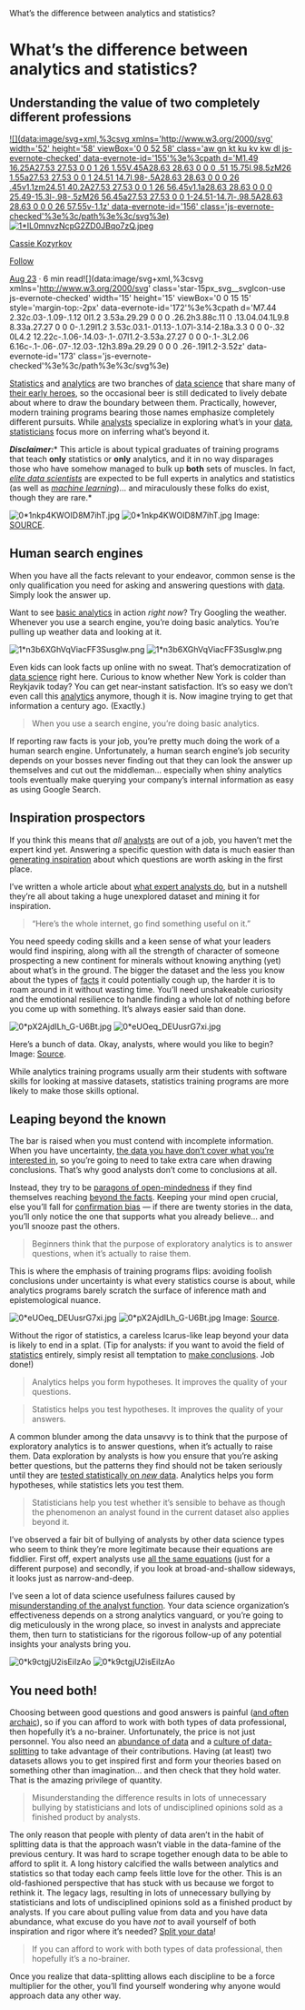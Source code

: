 What’s the difference between analytics and statistics?

# What’s the difference between analytics and statistics?

## Understanding the value of two completely different professions

[![](data:image/svg+xml,%3csvg xmlns='http://www.w3.org/2000/svg' width='52' height='58' viewBox='0 0 52 58' class='aw gn kt ku kv kw dl js-evernote-checked' data-evernote-id='155'%3e%3cpath d='M1.49 16.25A27.53 27.53 0 0 1 26 1.55V.45A28.63 28.63 0 0 0 .51 15.75l.98.5zM26 1.55a27.53 27.53 0 0 1 24.51 14.7l.98-.5A28.63 28.63 0 0 0 26 .45v1.1zm24.51 40.2A27.53 27.53 0 0 1 26 56.45v1.1a28.63 28.63 0 0 0 25.49-15.3l-.98-.5zM26 56.45a27.53 27.53 0 0 1-24.51-14.7l-.98.5A28.63 28.63 0 0 0 26 57.55v-1.1z' data-evernote-id='156' class='js-evernote-checked'%3e%3c/path%3e%3c/svg%3e)![1*IL0mnvzNcpG2ZD0JBqo7zQ.jpeg](../_resources/bdd198bb8510e1e6545d3079c7910a2b.jpg)](https://towardsdatascience.com/@kozyrkov?source=post_page-----cd35d457e17----------------------)

[Cassie Kozyrkov](https://towardsdatascience.com/@kozyrkov?source=post_page-----cd35d457e17----------------------)

[Follow](https://medium.com/m/signin?operation=register&redirect=https%3A%2F%2Ftowardsdatascience.com%2Fwhats-the-difference-between-analytics-and-statistics-cd35d457e17&source=post_page-2fccb851bb5e----cd35d457e17----------------------)

[Aug 23](https://towardsdatascience.com/whats-the-difference-between-analytics-and-statistics-cd35d457e17?source=post_page-----cd35d457e17----------------------) · 6 min read![](data:image/svg+xml,%3csvg xmlns='http://www.w3.org/2000/svg' class='star-15px_svg__svgIcon-use js-evernote-checked' width='15' height='15' viewBox='0 0 15 15' style='margin-top:-2px' data-evernote-id='172'%3e%3cpath d='M7.44 2.32c.03-.1.09-.1.12 0l1.2 3.53a.29.29 0 0 0 .26.2h3.88c.11 0 .13.04.04.1L9.8 8.33a.27.27 0 0 0-.1.29l1.2 3.53c.03.1-.01.13-.1.07l-3.14-2.18a.3.3 0 0 0-.32 0L4.2 12.22c-.1.06-.14.03-.1-.07l1.2-3.53a.27.27 0 0 0-.1-.3L2.06 6.16c-.1-.06-.07-.12.03-.12h3.89a.29.29 0 0 0 .26-.19l1.2-3.52z' data-evernote-id='173' class='js-evernote-checked'%3e%3c/path%3e%3c/svg%3e)

[Statistics](http://bit.ly/quaesita_statistics) and [analytics](http://bit.ly/quaesita_analysts) are two branches of [data science](http://bit.ly/quaesita_datasci) that share many of [their early heroes](http://bit.ly/quaesita_history), so the occasional beer is still dedicated to lively debate about where to draw the boundary between them. Practically, however, modern training programs bearing those names emphasize completely different pursuits. While [analysts](http://bit.ly/quaesita_analysts) specialize in exploring what’s in your [data](http://bit.ly/quaesita_hist), [statisticians](http://bit.ly/quaesita_fisher) focus more on inferring what’s beyond it.

***Disclaimer:**** This article is about typical graduates of training programs that teach ****only**** statistics or ****only**** analytics, and it in no way disparages those who have somehow managed to bulk up ****both**** sets of muscles. In fact, *[*elite data scientists*](http://bit.ly/quaesita_bubble)* are expected to be full experts in analytics and statistics (as well as *[*machine learning*](http://bit.ly/quaesita_roles)*)… and miraculously these folks do exist, though they are rare.*

![0*1nkp4KWOID8M7ihT.jpg](../_resources/ef4e6f55c26c63f1493a76b11dcf9377.jpg)
![0*1nkp4KWOID8M7ihT.jpg](../_resources/449103429e65ff07d812a2f9b21fdb1b.jpg)
Image: [SOURCE](https://www.nec.edu/importance-leadership-data-analytics/).

## Human search engines

When you have all the facts relevant to your endeavor, common sense is the only qualification you need for asking and answering questions with [data](http://bit.ly/quaesita_hist). Simply look the answer up.

Want to see [basic analytics](http://bit.ly/quaesita_roles) in action *right now*? Try Googling the weather. Whenever you use a search engine, you’re doing basic analytics. You’re pulling up weather data and looking at it.

![1*n3b6XGhVqViacFF3Susglw.png](../_resources/cf6b8dba29b44aaa50c79f66449f9fd6.png)
![1*n3b6XGhVqViacFF3Susglw.png](../_resources/bfc30630abc8d0627201a8052e11c4e3.png)

Even kids can look facts up online with no sweat. That’s democratization of [data science](http://bit.ly/quaesita_datasci) right here. Curious to know whether New York is colder than Reykjavik today? You can get near-instant satisfaction. It’s so easy we don’t even call this [analytics](http://bit.ly/quaesita_analysts) anymore, though it is. Now imagine trying to get that information a century ago. (Exactly.)

> When you use a search engine, you’re doing basic analytics.

If reporting raw facts is your job, you’re pretty much doing the work of a human search engine. Unfortunately, a human search engine’s job security depends on your bosses never finding out that they can look the answer up themselves and cut out the middleman… especially when shiny analytics tools eventually make querying your company’s internal information as easy as using Google Search.

## Inspiration prospectors

If you think this means that *all*  [analysts](http://bit.ly/quaesita_analysts) are out of a job, you haven’t met the expert kind yet. Answering a specific question with data is much easier than [generating inspiration](http://bit.ly/quaesita_inkblot) about which questions are worth asking in the first place.

I’ve written a whole article about [what expert analysts do](http://bit.ly/quaesita_analysts), but in a nutshell they’re all about taking a huge unexplored dataset and mining it for inspiration.

> “Here’s the whole internet, go find something useful on it.”

You need speedy coding skills and a keen sense of what your leaders would find inspiring, along with all the strength of character of someone prospecting a new continent for minerals without knowing anything (yet) about what’s in the ground. The bigger the dataset and the less you know about the types of [facts](http://bit.ly/quaesita_di) it could potentially cough up, the harder it is to roam around in it without wasting time. You’ll need unshakeable curiosity and the emotional resilience to handle finding a whole lot of nothing before you come up with something. It’s always easier said than done.

![0*pX2AjdILh_G-U6Bt.jpg](../_resources/044311b586f0b2a358a2311e6d3ed809.jpg)
![0*eUOeq_DEUusrG7xi.jpg](../_resources/1698021eba76d4e225143802e9dd951a.jpg)

Here’s a bunch of data. Okay, analysts, where would you like to begin? Image: [Source](http://mentalfloss.com/article/51788/62-worlds-most-beautiful-libraries).

While analytics training programs usually arm their students with software skills for looking at massive datasets, statistics training programs are more likely to make those skills optional.

## Leaping beyond the known

The bar is raised when you must contend with incomplete information. When you have uncertainty, [the data you have don’t cover what you’re interested in](http://bit.ly/quaesita_vocab), so you’re going to need to take extra care when drawing conclusions. That’s why good analysts don’t come to conclusions at all.

Instead, they try to be [paragons of open-mindedness](http://bit.ly/quaesita_inkblot) if they find themselves reaching [beyond the facts](http://bit.ly/quaesita_sydd). Keeping your mind open crucial, else you’ll fall for [confirmation bias](http://bit.ly/quaesita_default) — if there are twenty stories in the data, you’ll only notice the one that supports what you already believe… and you’ll snooze past the others.

> Beginners think that the purpose of exploratory analytics is to answer questions, when it’s actually to raise them.

This is where the emphasis of training programs flips: avoiding foolish conclusions under uncertainty is what every statistics course is about, while analytics programs barely scratch the surface of inference math and epistemological nuance.

![0*eUOeq_DEUusrG7xi.jpg](../_resources/8b5e7edbd065ab69c8b8de291989d2ad.jpg)
![0*pX2AjdILh_G-U6Bt.jpg](../_resources/a3ac72ef7cb590d05d23a27185b89901.jpg)
Image: [Source](https://www.talenttalks.net/realizing-potential-part1/).

Without the rigor of statistics, a careless Icarus-like leap beyond your data is likely to end in a splat. (Tip for analysts: if you want to avoid the field of [statistics](http://bit.ly/quaesita_statistics) entirely, simply resist all temptation to [make conclusions](http://bit.ly/quaesita_datasci). Job done!)

> Analytics helps you form hypotheses. It improves the quality of your questions.

> Statistics helps you test hypotheses. It improves the quality of your answers.

A common blunder among the data unsavvy is to think that the purpose of exploratory analytics is to answer questions, when it’s actually to raise them. Data exploration by analysts is how you ensure that you’re asking better questions, but the patterns they find should not be taken seriously until they are [tested statistically on *new* data](http://bit.ly/quaesita_sydd). Analytics helps you form hypotheses, while statistics lets you test them.

> Statisticians help you test whether it’s sensible to behave as though the phenomenon an analyst found in the current dataset also applies beyond it.

I’ve observed a fair bit of bullying of analysts by other data science types who seem to think they’re more legitimate because their equations are fiddlier. First off, expert analysts use [all the same equations](http://bit.ly/quaesita_bsides) (just for a different purpose) and secondly, if you look at broad-and-shallow sideways, it looks just as narrow-and-deep.

I’ve seen a lot of data science usefulness failures caused by [misunderstanding of the analyst function](http://bit.ly/quaesita_analysts). Your data science organization’s effectiveness depends on a strong analytics vanguard, or you’re going to dig meticulously in the wrong place, so invest in analysts and appreciate them, then turn to statisticians for the rigorous follow-up of any potential insights your analysts bring you.

![0*k9ctgjU2isEiIzAo](../_resources/2984b402225881a07f5de55fe7ea64c2.jpg)
![0*k9ctgjU2isEiIzAo](../_resources/46667b924c0e5701c14efb8ff148df08.jpg)

## You need both!

Choosing between good questions and good answers is painful ([and often archaic](http://bit.ly/quaesita_history)), so if you can afford to work with both types of data professional, then hopefully it’s a no-brainer. Unfortunately, the price is not just personnel. You also need an [abundance of data](http://bit.ly/quaesita_history) and a [culture of data-splitting](http://bit.ly/quaesita_sydd) to take advantage of their contributions. Having (at least) two datasets allows you to get inspired first and form your theories based on something other than imagination… and then check that they hold water. That is the amazing privilege of quantity.

> Misunderstanding the difference results in lots of unnecessary bullying by statisticians and lots of undisciplined opinions sold as a finished product by analysts.

The only reason that people with plenty of data aren’t in the habit of splitting data is that the approach wasn’t viable in the data-famine of the previous century. It was hard to scrape together enough data to be able to afford to split it. A long history calcified the walls between analytics and statistics so that today each camp feels little love for the other. This is an old-fashioned perspective that has stuck with us because we forgot to rethink it. The legacy lags, resulting in lots of unnecessary bullying by statisticians and lots of undisciplined opinions sold as a finished product by analysts. If you care about pulling value from data and you have data abundance, what excuse do you have *not* to avail yourself of both inspiration and rigor where it’s needed? [Split your data](http://bit.ly/quaesita_sydd)!

> If you can afford to work with both types of data professional, then hopefully it’s a no-brainer.

Once you realize that data-splitting allows each discipline to be a force multiplier for the other, you’ll find yourself wondering why anyone would approach data any other way.